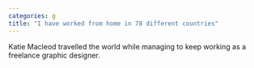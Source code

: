 ```yaml
---
categories: g
title: "I have worked from home in 78 different countries"
---
```

Katie Macleod travelled the world while managing to keep working as a freelance graphic designer.